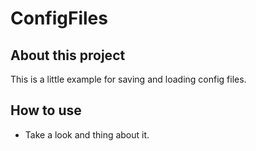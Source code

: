 # ConfigFiles

## About this project
This is a little example for saving and loading config files.


## How to use
- Take a look and thing about it.
